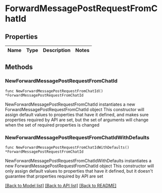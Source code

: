# ForwardMessagePostRequestFromChatId

## Properties

Name | Type | Description | Notes
------------ | ------------- | ------------- | -------------

## Methods

### NewForwardMessagePostRequestFromChatId

`func NewForwardMessagePostRequestFromChatId() *ForwardMessagePostRequestFromChatId`

NewForwardMessagePostRequestFromChatId instantiates a new ForwardMessagePostRequestFromChatId object
This constructor will assign default values to properties that have it defined,
and makes sure properties required by API are set, but the set of arguments
will change when the set of required properties is changed

### NewForwardMessagePostRequestFromChatIdWithDefaults

`func NewForwardMessagePostRequestFromChatIdWithDefaults() *ForwardMessagePostRequestFromChatId`

NewForwardMessagePostRequestFromChatIdWithDefaults instantiates a new ForwardMessagePostRequestFromChatId object
This constructor will only assign default values to properties that have it defined,
but it doesn't guarantee that properties required by API are set


[[Back to Model list]](../README.md#documentation-for-models) [[Back to API list]](../README.md#documentation-for-api-endpoints) [[Back to README]](../README.md)


